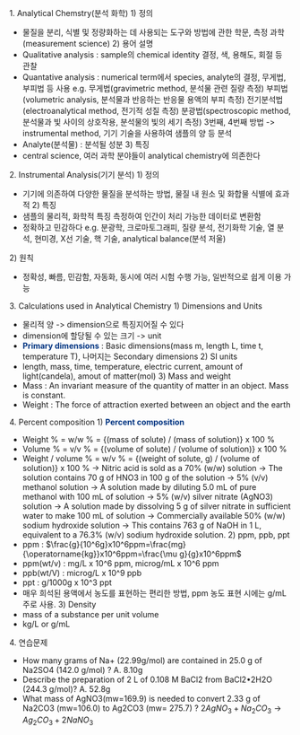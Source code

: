 1\.  Analytical Chemstry(분석 화학)
1\) 정의
- 물질을 분리, 식별 및 정량화하는 데 사용되는 도구와 방법에 관한 학문, 측정 과학(measurement science)
2\) 용어 설명
- Qualitative analysis : sample의 chemical identity 결정, 색, 용해도, 회절 등 관찰
- Quantative analysis : numerical term에서 species, analyte의 결정, 무게법, 부피법 등 사용
	e.g. 무게법(gravimetric method, 분석물 관련 질량 측정)
	부피법(volumetric analysis, 분석물과 반응하는 반응물 용액의 부피 측정)
	전기분석법(electroanalytical method, 전기적 성질 측정)
	분광법(spectroscopic method, 분석물과 빛 사이의 상호작용, 분석물의 빛의 세기 측정)
	3번째, 4번째 방법 -> instrumental method, 기기 기술을 사용하여 샘플의 양 등 분석
- Analyte(분석물) : 분석될 성분
3\) 특징
- central science, 여러 과학 분야들이 analytical chemistry에 의존한다

2\. Instrumental Analysis(기기 분석)
1\) 정의
- 기기에 의존하여 다양한 물질을 분석하는 방법, 물질 내 원소 및 화합물 식별에 효과적
2\) 특징
- 샘플의 물리적, 화학적 특징 측정하여 인간이 처리 가능한 데이터로 변환함
- 정확하고 민감하다
	e.g. 분광학, 크로마토그래피, 질량 분석, 전기화학 기술, 열 분석, 현미경, X선 기술, 핵 기술, analytical balance(분석 저울)

2\) 원칙
- 정확성, 빠름, 민감함, 자동화, 동시에 여러 시험 수행 가능, 일반적으로 쉽게 이용 가능

3\. Calculations used in Analytical Chemistry
1\) Dimensions and Units
- 물리적 양 -> dimension으로 특징지어질 수 있다
- dimension에 할당될 수 있는 크기 -> unit
- <font color="#003380"><strong>Primary dimensions</strong></font> : Basic dimensions(mass m, length L, time t, temperature T), 나머지는 Secondary dimensions
2\) SI units
- length, mass, time, temperature, electric current, amount of light(candela), amout of matter(mol)
3\) Mass and weight
- Mass : An invariant measure of the quantity of matter in an object. Mass is constant.
- Weight : The force of attraction exerted between an object and the earth

4\. Percent composition
1\) <font color="#003380"><strong>Percent composition</strong></font>
- Weight % = w/w % = {(mass of solute) / (mass of solution)} x 100 %
- Volume % = v/v % = {(volume of solute) / (volume of solution)} x 100 %
- Weight / volume % = w/v % = {(weight of solute, g) / (volume of solution)} x 100 %
	-> Nitric acid is sold as a 70% (w/w) solution → The solution contains 70 g of HNO3 in 100 g of the solution
	-> 5% (v/v) methanol solution → A solution made by diluting 5.0 mL of pure methanol with 100 mL of solution
	-> 5% (w/v) silver nitrate (AgNO3) solution → A solution made by dissolving 5 g of silver nitrate in sufficient water to make 100 mL of solution
	-> Commercially available 50% (w/w) sodium hydroxide solution → This contains 763 g of NaOH in 1 L, equivalent to a 76.3% (w/v) sodium hydroxide solution.
2\) ppm, ppb, ppt
- ppm : $\frac{g}{10^6g}x10^6ppm=\frac{mg}{\operatorname{kg}}x10^6ppm=\frac{\mu g}{g}x10^6ppm$
- ppm(wt/v) : mg/L x 10^6  ppm, microg/mL x 10^6 ppm
- ppb(wt/V) : microg/L x 10^9 ppb
- ppt : g/1000g x 10^3 ppt
- 매우 희석된 용액에서 농도를 표현하는 편리한 방법, ppm 농도 표현 시에는 g/mL 주로 사용.
3\) Density
- mass of a substance per unit volume
- kg/L or g/mL

4\. 연습문제
- How many grams of Na+ (22.99g/mol) are contained in 25.0 g of Na2SO4 (142.0 g/mol) ?
	A. 8.10g
- Describe the preparation of 2 L of 0.108 M BaCl2 from BaCl2•2H2O (244.3 g/mol)?
	A. 52.8g
- What mass of AgNO3(mw=169.9) is needed to convert 2.33 g of Na2CO3 (mw=106.0) to Ag2CO3 (mw= 275.7) ?
	$2AgNO_3+Na_2CO_3\to Ag_2CO_3+2NaNO_3$
	